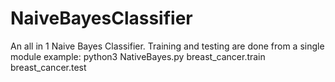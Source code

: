 # NaiveBayesClassifier
An all in 1 Naive Bayes Classifier. Training and testing are done from a single module
example: python3 NativeBayes.py breast_cancer.train breast_cancer.test